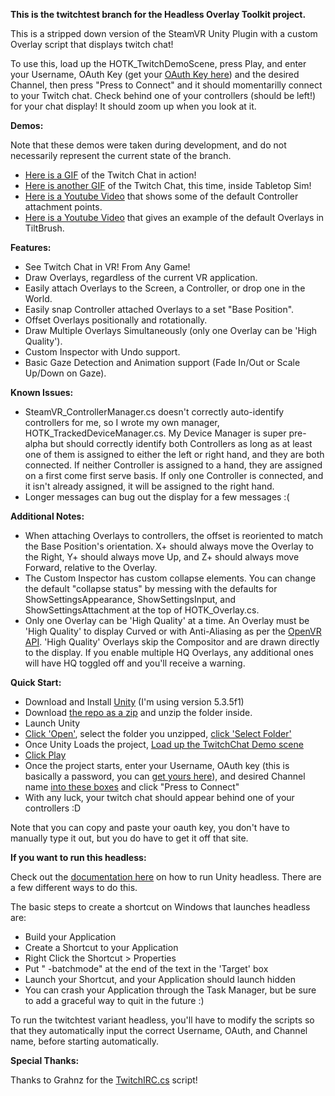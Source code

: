 **This is the twitchtest branch for the Headless Overlay Toolkit project.**

This is a stripped down version of the SteamVR Unity Plugin with a custom Overlay script that displays twitch chat!

To use this, load up the HOTK_TwitchDemoScene, press Play, and enter your Username, OAuth Key (get your [OAuth Key here](http://www.twitchapps.com/tmi/)) and the desired Channel, then press "Press to Connect" and it should momentarilly connect to your Twitch chat. Check behind one of your controllers (should be left!) for your chat display! It should zoom up when you look at it.

**Demos:**

Note that these demos were taken during development, and do not necessarily represent the current state of the branch.
- [Here is a GIF](https://gfycat.com/AnxiousLoathsomeFlamingo) of the Twitch Chat in action!
- [Here is another GIF](https://gfycat.com/DefinitiveSoreCommongonolek) of the Twitch Chat, this time, inside Tabletop Sim!
- [Here is a Youtube Video](https://www.youtube.com/watch?v=q1PTaL1Sx9I) that shows some of the default Controller attachment points.
- [Here is a Youtube Video](https://www.youtube.com/watch?v=nB19zl-_DlM) that gives an example of the default Overlays in TiltBrush.

**Features:**
- See Twitch Chat in VR! From Any Game!
- Draw Overlays, regardless of the current VR application.
- Easily attach Overlays to the Screen, a Controller, or drop one in the World.
- Easily snap Controller attached Overlays to a set "Base Position".
- Offset Overlays positionally and rotationally.
- Draw Multiple Overlays Simultaneously (only one Overlay can be 'High Quality').
- Custom Inspector with Undo support.
- Basic Gaze Detection and Animation support (Fade In/Out or Scale Up/Down on Gaze).

**Known Issues:**
- SteamVR_ControllerManager.cs doesn't correctly auto-identify controllers for me, so I wrote my own manager, HOTK_TrackedDeviceManager.cs. My Device Manager is super pre-alpha but should correctly identify both Controllers as long as at least one of them is assigned to either the left or right hand, and they are both connected. If neither Controller is assigned to a hand, they are assigned on a first come first serve basis. If only one Controller is connected, and it isn't already assigned, it will be assigned to the right hand.
- Longer messages can bug out the display for a few messages :(

**Additional Notes:**
- When attaching Overlays to controllers, the offset is reoriented to match the Base Position's orientation. X+ should always move the Overlay to the Right, Y+ should always move Up, and Z+ should always move Forward, relative to the Overlay.
- The Custom Inspector has custom collapse elements. You can change the default "collapse status" by messing with the defaults for ShowSettingsAppearance, ShowSettingsInput, and ShowSettingsAttachment at the top of HOTK_Overlay.cs.
- Only one Overlay can be 'High Quality' at a time. An Overlay must be 'High Quality' to display Curved or with Anti-Aliasing as per the [OpenVR API](https://github.com/ValveSoftware/openvr/wiki/IVROverlay::SetHighQualityOverlay). 'High Quality' Overlays skip the Compositor and are drawn directly to the display. If you enable multiple HQ Overlays, any additional ones will have HQ toggled off and you'll receive a warning.

**Quick Start:**
- Download and Install [Unity](https://unity3d.com/get-unity/download?ref=personal) (I'm using version 5.3.5f1)
- Download [the repo as a zip](https://github.com/Hotrian/HeadlessOverlayToolkit/archive/twitchtest.zip) and unzip the folder inside.
- Launch Unity
- [Click 'Open'](http://image.prntscr.com/image/49b79aeea81e4ad48d1b56df76cef5fb.png), select the folder you unzipped, [click 'Select Folder'](http://image.prntscr.com/image/8c851924eacf4d44944498b26dad74ed.png)
- Once Unity Loads the project, [Load up the TwitchChat Demo scene](http://image.prntscr.com/image/1bc9e550f875468bb49558b76cc2d1f9.png)
- [Click Play](http://image.prntscr.com/image/4eba127a9d59427fa1c5b6a06aac8eed.png)
- Once the project starts, enter your Username, OAuth key (this is basically a password, you can [get yours here](https://twitchapps.com/tmi/)), and desired Channel name [into these boxes](http://image.prntscr.com/image/9ba697c9537d431e8f1b58813cb677a0.png) and click "Press to Connect"
- With any luck, your twitch chat should appear behind one of your controllers :D

Note that you can copy and paste your oauth key, you don't have to manually type it out, but you do have to get it off that site.

**If you want to run this headless:**

Check out the [documentation here](http://docs.unity3d.com/Manual/CommandLineArguments.html) on how to run Unity headless.  There are a few different ways to do this.

The basic steps to create a shortcut on Windows that launches headless are:
- Build your Application
- Create a Shortcut to your Application
- Right Click the Shortcut > Properties
- Put " -batchmode" at the end of the text in the 'Target' box
- Launch your Shortcut, and your Application should launch hidden
- You can crash your Application through the Task Manager, but be sure to add a graceful way to quit in the future :)

To run the twitchtest variant headless, you'll have to modify the scripts so that they automatically input the correct Username, OAuth, and Channel name, before starting automatically.

**Special Thanks:**

Thanks to Grahnz for the [TwitchIRC.cs](https://github.com/Grahnz/TwitchIRC-Unity/blob/master/TwitchIRC.cs) script!